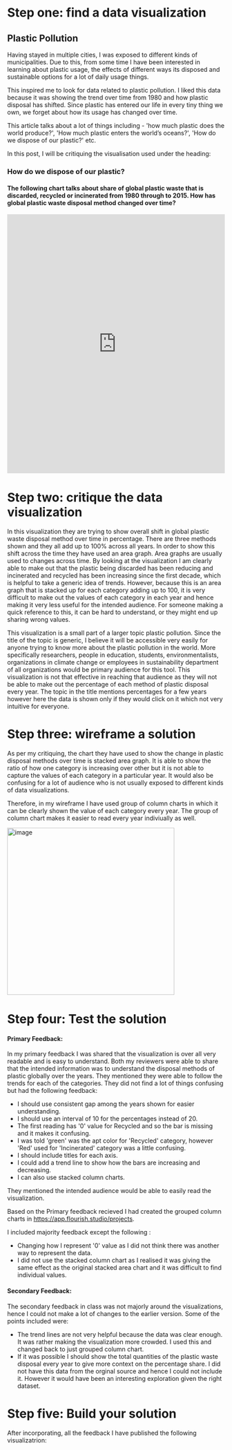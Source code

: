 # Step one: find a data visualization  

## Plastic Pollution

Having stayed in multiple cities, I was exposed to different kinds of municipalities. Due to this, from some time I have been interested in learning about plastic usage, the effects of different ways its disposed and sustainable options for a lot of daily usage things.

This inspired me to look for data related to plastic pollution. I liked this data because it was showing the trend over time from 1980 and how plastic disposal has shifted. Since plastic has entered our life in every tiny thing we own, we forget about how its usage has changed over time.

This article talks about a lot of things including - 'how much plastic does the world produce?', 'How much plastic enters the world’s oceans?', 'How do we dispose of our plastic?' etc.

In this post, I will be critiquing the visualisation used under the heading:

### How do we dispose of our plastic?

#### The following chart talks about share of global plastic waste that is discarded, recycled or incinerated from 1980 through to 2015. How has global plastic waste disposal method changed over time?

<iframe src="https://ourworldindata.org/grapher/global-plastic-fate" loading="lazy" style="width: 100%; height: 600px; border: 0px none;"></iframe>

# Step two: critique the data visualization

In this visualization they are trying to show overall shift in global plastic waste disposal method over time in percentage. There are three methods shown and they all add up to 100% across all years. In order to show this shift across the time they have used an area graph. 
Area graphs are usually used to changes across time. By looking at the visualization I am clearly able to make out that the plastic being discarded has been reducing and incinerated and recycled has been increasing since the first decade, which is helpful to take a generic idea of trends.
However, because this is an area graph that is stacked up for each category adding up to 100, it is very difficult to make out the values of each category in each year and hence making it very less useful for the intended audience. For someone making a quick reference to this, it can be hard to understand, or they might end up sharing wrong values.

This visualization is a small part of a larger topic plastic pollution. Since the title of the topic is generic, I believe it will be accessible very easily for anyone trying to know more about the plastic pollution in the world. More specifically researchers, people in education, students, environmentalists, organizations in climate change or employees in sustainability department of all organizations would be primary audience for this tool. 
This visualization is not that effective in reaching that audience as they will not be able to make out the percentage of each method of plastic disposal every year. The topic in the title mentions percentages for a few years however here the data is shown only if they would click on it which not very intuitive for everyone.

# Step three: wireframe a solution

As per my critiquing, the chart they have used to show the change in plastic disposal methods over time is stacked area graph. It is able to show the ratio of how one category is increasing over other but it is not able to capture the values of each category in a particular year. It would also be confusing for a lot of audience who is not usually exposed to different kinds of data visualizations. 

Therefore, in my wireframe I have used group of column charts in which it can be clearly shown the value of each category every year. The group of column chart makes it easier to read every year indiviually as well. 

<img width="387" alt="image" src="https://user-images.githubusercontent.com/71149402/152909096-85e61809-930c-4911-8c14-26d308d54246.png">

# Step four: Test the solution

#### Primary Feedback:

In my primary feedback I was shared that the visualization is over all very readable and is easy to understand. Both my reviewers were able to share that the intended information was to understand the disposal methods of plastic globally over the years. They mentioned they were able to follow the trends for each of the categories. They did not find a lot of things confusing but had the following feedback:

- I should use consistent gap among the years shown for easier understanding.
- I should use an interval of 10 for the percentages instead of 20.
- The first reading has '0' value for Recycled and so the bar is missing and it makes it confusing.
- I was told 'green' was the apt color for 'Recycled' category, however 'Red' used for 'Incinerated' category was a little confusing.
- I should include titles for each axis.
- I could add a trend line to show how the bars are increasing and decreasing.
- I can also use stacked column charts.

They mentioned the intended audience would be able to easily read the visualization.

Based on the Primary feedback recieved I had created the grouped column charts in https://app.flourish.studio/projects.

I included majority feedback except the following :
- Changing how I represent '0' value as I did not think there was another way to represent the data. 
- I did not use the stacked column chart as I realised it was giving the same effect as the original stacked area chart and it was difficult to find individual values.


#### Secondary Feedback:

The secondary feedback in class was not majorly around the visualizations, hence I could not make a lot of changes to the earlier version. Some of the points included were:
- The trend lines are not very helpful because the data was clear enough. It was rather making the visualization more crowded. I used this and changed back to just grouped column chart.
- If it was possible I should show the total quantities of the plastic waste disposal every year to give more context on the percentage share. I did not have this data from the orginal source and hence I could not include it. However it would have been an interesting exploration given the right dataset.

# Step five: Build your solution

After incorporating, all the feedback I have published the following visualizatrion:
<div class="flourish-embed flourish-chart" data-src="visualisation/8629165"><script src="https://public.flourish.studio/resources/embed.js"></script></div>

